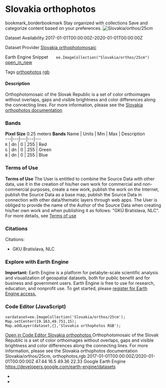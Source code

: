  
#  Slovakia orthophotos 
bookmark_borderbookmark Stay organized with collections  Save and categorize content based on your preferences. 
![Slovakia/orthos/25cm](https://developers.google.com/earth-engine/datasets/images/Slovakia/Slovakia_orthos_25cm_sample.png) 

Dataset Availability
    2017-01-01T00:00:00Z–2020-01-01T00:00:00Z 

Dataset Provider
     [ Slovakia orthophotomosaic ](https://www.geoportal.sk/en/zbgis/orthophotomosaic/) 

Earth Engine Snippet
     `    ee.ImageCollection("Slovakia/orthos/25cm")   ` [ open_in_new ](https://code.earthengine.google.com/?scriptPath=Examples:Datasets/Slovakia/Slovakia_orthos_25cm) 

Tags
     [orthophotos](https://developers.google.com/earth-engine/datasets/tags/orthophotos) [rgb](https://developers.google.com/earth-engine/datasets/tags/rgb)
#### Description
Orthophotomosaic of the Slovak Republic is a set of color orthoimages without overlaps, gaps and visible brightness and color differences along the connecting lines.
For more information, please see the [Slovakia orthophotos documentation](https://www.geoportal.sk/files/zbgis/orto/technicka_sprava_ortofotomozaika_sr_2017-2019.pdf)
### Bands
**Pixel Size** 0.25 meters 
**Bands**
Name | Units | Min | Max | Description  
---|---|---|---|---  
`R` | dn |  0  |  255  | Red  
`G` | dn |  0  |  255  | Green  
`B` | dn |  0  |  255  | Blue  
### Terms of Use
**Terms of Use**
The User is entitled to combine the Source Data with other data, use it in the creation of his/her own work for commercial and non-commercial purposes, create a new work, publish the work on the Internet, publish the Source Data as a base map, publish the Source Data in connection with other data/thematic layers through web apps. The User is obliged to provide the name of the Author of the Source Data when creating his/her own work and when publishing it as follows: "GKÚ Bratislava, NLC".
For more details, see [Terms of use](https://www.geoportal.sk/files/zbgis/orto/licencne_podmienky_orto.zip)
### Citations
Citations:
  * GKU Bratislava, NLC


### Explore with Earth Engine
**Important:** Earth Engine is a platform for petabyte-scale scientific analysis and visualization of geospatial datasets, both for public benefit and for business and government users. Earth Engine is free to use for research, education, and nonprofit use. To get started, please [register for Earth Engine access.](https://console.cloud.google.com/earth-engine)
### Code Editor (JavaScript)
```
vardataset=ee.ImageCollection('Slovakia/orthos/25cm');
Map.setCenter(19.163,48.751,15);
Map.addLayer(dataset,{},'Slovakia orthophotos RGB');
```
[ Open in Code Editor ](https://code.earthengine.google.com/?scriptPath=Examples:Datasets/Slovakia/Slovakia_orthos_25cm)
[ Slovakia orthophotos ](https://developers.google.com/earth-engine/datasets/catalog/Slovakia_orthos_25cm)
Orthophotomosaic of the Slovak Republic is a set of color orthoimages without overlaps, gaps and visible brightness and color differences along the connecting lines. For more information, please see the Slovakia orthophotos documentation
Slovakia/orthos/25cm, orthophotos,rgb 
2017-01-01T00:00:00Z/2020-01-01T00:00:00Z
47.44 16.5 49.36 22.33 
Google Earth Engine
https://developers.google.com/earth-engine/datasets
  * [ ](https://doi.org/https://www.geoportal.sk/en/zbgis/orthophotomosaic/)
  * [ ](https://doi.org/https://developers.google.com/earth-engine/datasets/catalog/Slovakia_orthos_25cm)


